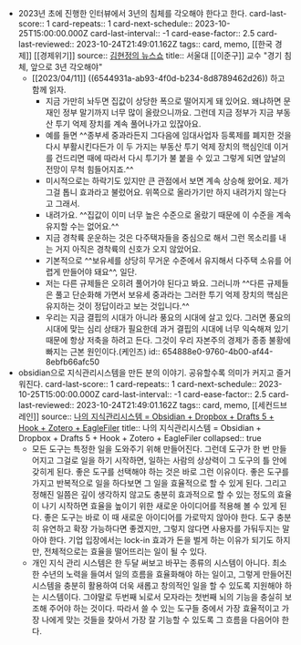 - 2023년 초에 진행한 인터뷰에서 3년의 침체를 각오해야 한다고 한다.
  card-last-score:: 1
  card-repeats:: 1
  card-next-schedule:: 2023-10-25T15:00:00.000Z
  card-last-interval:: -1
  card-ease-factor:: 2.5
  card-last-reviewed:: 2023-10-24T21:49:01.162Z
  tags:: card, memo, [[한국 경제]] [[경제위기]]
  source:: [김현정의 뉴스쇼](https://n.news.naver.com/article/079/0003729225)
  title:: 서울대 [[이준구]] 교수 "경기 침체, 앞으로 3년 각오해야"
  * [[2023/04/11]] ((6544931a-ab93-4f0d-b234-8d8789462d26)) 하고 함께 읽자.
	- 지금 가만히 놔두면 집값이 상당한 폭으로 떨어지게 돼 있어요. 왜냐하면 문재인 정부 말기까지 너무 많이 올랐으니까요. 그런데 지금 정부가 지금 부동산 투기 억제 장치를 계속 풀어나가고 있잖아요.
	- 예를 들면 ^^종부세 중과라든지 그다음에 임대사업자 등록제를 폐지한 것을 다시 부활시킨다든가 이 두 가지는 부동산 투기 억제 장치의 핵심인데 이거를 건드리면 때에 따라서 다시 투기가 불 붙을 수 있고 그렇게 되면 앞날의 전망이 무척 힘들어지죠.^^
	- 미시적으로는 하락기도 있지만 큰 관점에서 보면 계속 상승해 왔어요. 제가 그걸 톱니 효과라고 불렀어요. 위쪽으로 올라가기만 하지 내려가지 않는다고 그래서.
	- 내려가요. ^^집값이 이미 너무 높은 수준으로 올랐기 때문에 이 수준을 계속 유지할 수는 없어요.^^
	- 지금 경착륙 운운하는 것은 다주택자들을 중심으로 해서 그런 목소리를 내는 거지 아직은 경착륙의 신호가 오지 않았어요.
	- 기본적으로 ^^보유세를 상당히 무거운 수준에서 유지해서 다주택 소유를 어렵게 만들어야 돼요^^, 일단.
	- 저는 다른 규제들은 오히려 풀어가야 된다고 봐요. 그러니까 ^^다른 규제들은 풀고 단순화해 가면서 보유세 중과라는 그러한 투기 억제 장치의 핵심은 유지하는 것이 정답이라고 보는 것입니다.^^
	- 우리는 지금 결핍의 시대가 아니라 풍요의 시대에 살고 있다. 그러면 풍요의 시대에 맞는 심리 상태가 필요한데 과거 결핍의 시대에 너무 익숙해져 있기 때문에 항상 저축을 하려고 든다. 그것이 우리 자본주의 경제가 종종 불황에 빠지는 근본 원인이다.(케인즈)
	  id:: 654888e0-9760-4b00-af44-8ebfb66afc50
- obsidian으로 지식관리시스템을 만든 분의 이야기. 공유할수록 의미가 커지고 즐거워진다.
  card-last-score:: 1
  card-repeats:: 1
  card-next-schedule:: 2023-10-25T15:00:00.000Z
  card-last-interval:: -1
  card-ease-factor:: 2.5
  card-last-reviewed:: 2023-10-24T21:49:01.162Z
  tags:: card, memo, [[세컨드브레인]]
  source:: [나의 지식관리시스템 = Obsidian + Dropbox + Drafts 5 + Hook + Zotero + EagleFiler](https://lordmiss.com/journal/my-pkm)
  title:: 나의 지식관리시스템 = Obsidian + Dropbox + Drafts 5 + Hook + Zotero + EagleFiler
  collapsed:: true
	- 모든 도구는 특정한 일을 도와주기 위해 만들어진다. 그런데 도구가 한 번 만들어지고 그걸로 일을 하기 시작하면, 일하는 사람의 상상력이 그 도구의 틀 안에 갖히게 된다. 좋은 도구를 선택해야 하는 것은 바로 그런 이유이다. 좋은 도구를 가지고 반복적으로 일을 하다보면 그 일을 효율적으로 할 수 있게 된다. 그리고 정해진 일쯤은 깊이 생각하지 않고도 충분히 효과적으로 할 수 있는 정도의 효율이 나기 시작하면 효율을 높이기 위한 새로운 아이디어를 적용해 볼 수 있게 된다. 좋은 도구는 바로 이 때 새로운 아이디어를 가로막지 않아야 한다. 도구 충분히 유연하고 확장 가능하다면 좋겠지만, 그렇지 않다면 사용자를 가둬두지는 말아야 한다. 기업 입장에서는 lock-in 효과가 돈을 벌게 하는 이유가 되기도 하지만, 전체적으로는 효율을 떨어뜨리는 일이 될 수 있다.
	- 개인 지식 관리 시스템은 한 두달 써보고 바꾸는 종류의 시스템이 아니다. 최소한 수년의 노력을 들여서 일의 흐름을 효율화해야 하는 일이고, 그렇게 만들어진 시스템을 충분히 활용하여 더욱 새롭고 창의적인 일을 할 수 있도록 지원해야 하는 시스템이다. 그야말로 두번째 뇌로서 모자라는 첫번째 뇌의 기능을 충실히 보조해 주어야 하는 것이다. 따라서 쓸 수 있는 도구들 중에서 가장 효율적이고 가장 나에게 맞는 것들을 찾아서 가장 잘 기능할 수 있도록 그 흐름을 다음어야 한다.